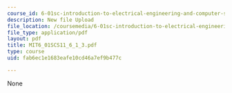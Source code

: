 ```yaml
---
course_id: 6-01sc-introduction-to-electrical-engineering-and-computer-science-i-spring-2011
description: New file Upload
file_location: /coursemedia/6-01sc-introduction-to-electrical-engineering-and-computer-science-i-spring-2011/fab6ec1e1683eafe10cd46a7ef9b477c_MIT6_01SCS11_6_1_3.pdf
file_type: application/pdf
layout: pdf
title: MIT6_01SCS11_6_1_3.pdf
type: course
uid: fab6ec1e1683eafe10cd46a7ef9b477c

---
```

None
